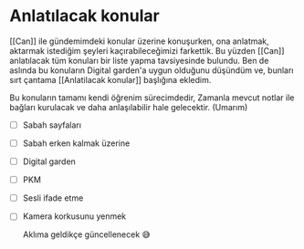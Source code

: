 # Anlatılacak konular

[[Can]] ile gündemimdeki konular üzerine konuşurken, ona anlatmak, aktarmak istediğim şeyleri kaçırabileceğimizi farkettik. Bu yüzden [[Can]] anlatılacak tüm konuları bir liste yapma tavsiyesinde bulundu. Ben de aslında bu konuların Digital garden'a uygun olduğunu düşündüm ve, bunları sırt çantama [[Anlatilacak konular]] başlığına ekledim.

Bu konuların tamamı kendi öğrenim sürecimdedir, Zamanla mevcut notlar ile bağları kurulacak ve daha anlaşılabilir hale gelecektir. (Umarım)
- [ ] Sabah sayfaları
- [ ] Sabah erken kalmak üzerine
- [ ] Digital garden
- [ ] PKM
- [ ] Sesli ifade etme
- [ ] Kamera korkusunu yenmek
  
  Aklıma geldikçe güncellenecek 😅